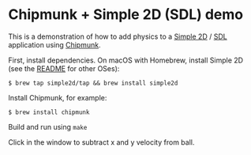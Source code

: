 # Chipmunk + Simple 2D (SDL) demo

This is a demonstration of how to add physics to a [Simple 2D](https://github.com/simple2d/simple2d) / [SDL](https://www.libsdl.org) application using [Chipmunk](http://chipmunk-physics.net).

First, install dependencies. On macOS with Homebrew, install Simple 2D (see the [README](https://github.com/simple2d/simple2d#readme) for other OSes):

```
$ brew tap simple2d/tap && brew install simple2d
```

Install Chipmunk, for example:

```
$ brew install chipmunk
```

Build and run using `make`

Click in the window to subtract x and y velocity from ball.
